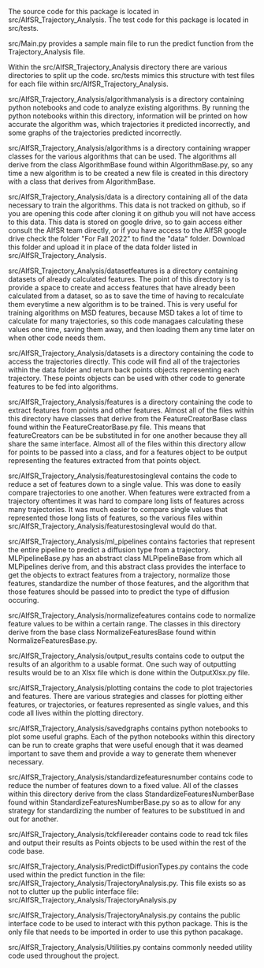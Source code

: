The source code for this package is located in src/AIfSR_Trajectory_Analysis.
The test code for this package is located in src/tests.

src/Main.py provides a sample main file to run the predict function from the Trajectory_Analysis file.

Within the src/AIfSR_Trajectory_Analysis directory there are various directories to split up the code. src/tests mimics this structure with test files for each file within src/AIfSR_Trajectory_Analysis.

src/AIfSR_Trajectory_Analysis/algorithmanalysis is a directory containing python notebooks and code to analyze existing algorithms. By running the python notebooks within this directory, information will be printed on how accurate the algorithm was, which trajectories it predicted incorrectly, and some graphs of the trajectories predicted incorrectly.

src/AIfSR_Trajectory_Analysis/algorithms is a directory containing wrapper classes for the various algorithms that can be used. The algorithms all derive from the class AlgorithmBase found within AlgorithmBase.py, so any time a new algorithm is to be created a new file is created in this directory with a class that derives from AlgorithmBase.

src/AIfSR_Trajectory_Analysis/data is a directory containing all of the data necessary to train the algorithms. This data is not tracked on github, so if you are opening this code after cloning it on github you will not have access to this data. This data is stored on google drive, so to gain access either consult the AIfSR team directly, or if you have access to the AIfSR google drive check the folder "For Fall 2022" to find the "data" folder. Download this folder and upload it in place of the data folder listed in src/AIfSR_Trajectory_Analysis. 

src/AIfSR_Trajectory_Analysis/datasetfeatures is a directory containing datasets of already calculated features. The point of this directory is to provide a space to create and access features that have already been calculated from a dataset, so as to save the time of having to recalculate them everytime a new algorithm is to be trained. This is very useful for training algorithms on MSD features, because MSD takes a lot of time to calculate for many trajectories, so this code managaes calculating these values one time, saving them away, and then loading them any time later on when other code needs them.

src/AIfSR_Trajectory_Analysis/datasets is a directory containing the code to access the trajectories directly. This code will find all of the trajectories within the data folder and return back points objects representing each trajectory. These points objects can be used with other code to generate features to be fed into algorithms.

src/AIfSR_Trajectory_Analysis/features is a directory containing the code to extract features from points and other features. Almost all of the files within this directory have classes that derive from the FeatureCreatorBase class found within the FeatureCreatorBase.py file. This means that featureCreators can be be substituted in for one another because they all share the same interface. Almost all of the files within this directory allow for points to be passed into a class, and for a features object to be output representing the features extracted from that points object.

src/AIfSR_Trajectory_Analysis/featurestosingleval contains the code to reduce a set of features down to a single value. This was done to easily compare trajectories to one another. When features were extracted from a trajectory oftentimes it was hard to compare long lists of features across many trajectories. It was much easier to compare single values that represented those long lists of features, so the various files within src/AIfSR_Trajectory_Analysis/featurestosingleval would do that.

src/AIfSR_Trajectory_Analysis/ml_pipelines contains factories that represent the entire pipeline to predict a diffusion type from a trajectory. MLPipelineBase.py has an abstract class MLPipelineBase from which all MLPipelines derive from, and this abstract class provides the interface to get the objects to extract features from a trajectory, normalize those features, standardize the number of those features, and the algorithm that those features should be passed into to predict the type of diffusion occuring.

src/AIfSR_Trajectory_Analysis/normalizefeatures contains code to normalize feature values to be within a certain range. The classes in this directory derive from the base class NormalizeFeaturesBase found within NormalizeFeaturesBase.py.

src/AIfSR_Trajectory_Analysis/output_results contains code to output the results of an algorithm to a usable format. One such way of outputting results would be to an Xlsx file which is done within the OutputXlsx.py file.

src/AIfSR_Trajectory_Analysis/plotting contains the code to plot trajectories and features. There are various strategies and classes for plotting either features, or trajectories, or features represented as single values, and this code all lives within the plotting directory.

src/AIfSR_Trajectory_Analysis/savedgraphs contains python notebooks to plot some useful graphs. Each of the python notebooks within this directory can be run to create graphs that were useful enough that it was deamed important to save them and provide a way to generate them whenever necessary.

src/AIfSR_Trajectory_Analysis/standardizefeaturesnumber contains code to reduce the number of features down to a fixed value. All of the classes within this directory derive from the class StandardizeFeaturesNumberBase found within StandardizeFeaturesNumberBase.py so as to allow for any strategy for standardizing the number of features to be substitued in and out for another.

src/AIfSR_Trajectory_Analysis/tckfilereader contains code to read tck files and output their results as Points objects to be used within the rest of the code base.

src/AIfSR_Trajectory_Analysis/PredictDiffusionTypes.py contains the code used within the predict function in the file: src/AIfSR_Trajectory_Analysis/TrajectoryAnalysis.py. This file exists so as not to clutter up the public interface file: src/AIfSR_Trajectory_Analysis/TrajectoryAnalysis.py

src/AIfSR_Trajectory_Analysis/TrajectoryAnalysis.py contains the public interface code to be used to interact with this python package. This is the only file that needs to be imported in order to use this python pacakage.

src/AIfSR_Trajectory_Analysis/Utilities.py contains commonly needed utility code used throughout the project.